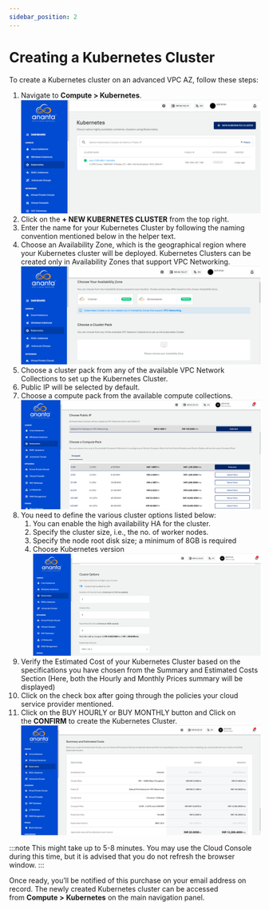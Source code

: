 ```yaml
---
sidebar_position: 2
---
```

# Creating a Kubernetes Cluster

To create a Kubernetes cluster on an advanced VPC AZ, follow these steps:

1. Navigate to **Compute > Kubernetes**.
	![New Kubernetes Cluster](img/KubernetesCluster1.png)
2. Click on the **+ NEW KUBERNETES CLUSTER** from the top right.
3. Enter the name for your Kubernetes Cluster by following the naming convention mentioned below in the helper text.
4. Choose an Availability Zone, which is the geographical region where your Kubernetes cluster will be deployed. Kubernetes Clusters can be created only in Availability Zones that support VPC Networking.
   ![Availability Zone](img/KubernetesCluster2.png)
5. Choose a cluster pack from any of the available VPC Network Collections to set up the Kubernetes Cluster.
6. Public IP will be selected by default.
7. Choose a compute pack from the available compute collections.
   ![Compute Pack](img/ComputePack.png)
8. You need to define the various cluster options listed below:
    1. You can enable the high availability HA for the cluster.
    2. Specify the cluster size, i.e., the no. of worker nodes. 
    3. Specify the node root disk size; a minimum of 8GB is required 
    4. Choose Kubernetes version
	![Cluster Options](img/ClusterOptions.png)
9. Verify the Estimated Cost of your Kubernetes Cluster based on the specifications you have chosen from the Summary and Estimated Costs Section (Here, both the Hourly and Monthly Prices summary will be displayed)
10. Click on the check box after going through the policies your cloud service provider mentioned.
11. Click on the BUY HOURLY or BUY MONTHLY button and Click on the **CONFIRM** to create the Kubernetes Cluster.
    ![Summary](img/Summary.png)

:::note
This might take up to 5-8 minutes. You may use the Cloud Console during this time, but it is advised that you do not refresh the browser window.
:::

Once ready, you’ll be notified of this purchase on your email address on record. The newly created Kubernetes cluster can be accessed from **Compute >** **Kubernetes** on the main navigation panel.


